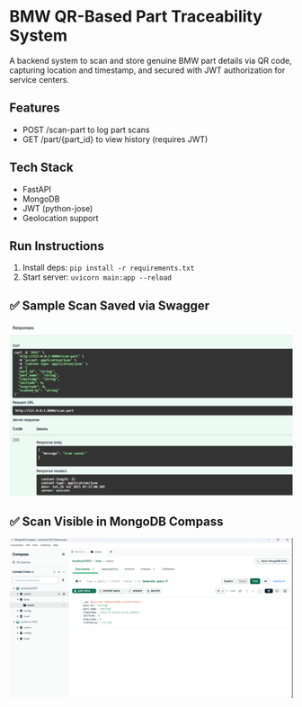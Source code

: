 # BMW QR-Based Part Traceability System

A backend system to scan and store genuine BMW part details via QR code, capturing location and timestamp, and secured with JWT authorization for service centers.

## Features
- POST /scan-part to log part scans
- GET /part/{part_id} to view history (requires JWT)

## Tech Stack
- FastAPI
- MongoDB
- JWT (python-jose)
- Geolocation support

## Run Instructions
1. Install deps: `pip install -r requirements.txt`
2. Start server: `uvicorn main:app --reload`

## ✅ Sample Scan Saved via Swagger

![Fast api Success](media\Fast_api.png)

## ✅ Scan Visible in MongoDB Compass
![MongoDB Compass](media\Mongo.png)

